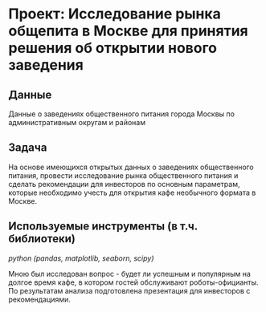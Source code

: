 # Проект: Исследование рынка общепита в Москве для принятия решения об открытии нового заведения

## Данные

Данные о заведениях общественного питания города Москвы по административным округам и районам

## Задача

На основе имеющихся открытых данных о заведениях общественного питания, провести исследование рынка общественного питания и
сделать рекомендации для инвесторов по основным параметрам, которые необходимо учесть для открытия кафе необычного формата в Москве.

## Используемые инструменты (в т.ч. библиотеки)
*python (pandas, matplotlib, seaborn, scipy)*

Мною был исследован вопрос - будет ли успешным и популярным на долгое время кафе, в котором гостей обслуживают роботы-официанты. По результатам анализа подготовлена
презентация для инвесторов с рекомендациями.

